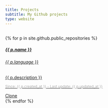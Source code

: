 ```yaml
---
title: Projects
subtitle: My Github projects
type: website
---
```

<br>

<div class="card-columns">
{% for p in site.github.public_repositories %}
	<div class="card mb-3 text-white bg-dark h-100"> <!--  style="max-width: 540px;" -->
	<a href="{{ p.html_url }}" class="text-reset stretched-link text-decoration-none">
		<div class="row no-gutters">
			<div class="card-body">
				<h5 class="card-title">{{ p.name }}</h5>
				<h6 class="card-subtitle mb-2 text-muted">{{ p.language }}</h6>
				<p class="card-text">{{ p.description }}</p>
				<p class="card-text">
					<small class="text-muted" style="color: #aaaaaa;">Since: {{ p.created_at }} - Last update: {{ p.updated_at }}</small>
				</p>
				<a href="p.clone_url" class="btn btn-primary">Clone</a>
			</div>
		</div>
	</a>
</div>
{% endfor %}
</div>